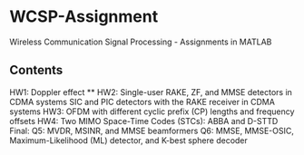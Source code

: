 # WCSP-Assignment
Wireless Communication Signal Processing - Assignments in MATLAB

## Contents

HW1: Doppler effect 
** HW2:
Single-user RAKE, ZF, and MMSE detectors in CDMA systems
SIC and PIC detectors with the RAKE receiver in CDMA systems
HW3: OFDM with different cyclic prefix (CP) lengths and frequency offsets
HW4: Two MIMO Space-Time Codes (STCs): ABBA and D-STTD
Final:
Q5: MVDR, MSINR, and MMSE beamformers
Q6: MMSE, MMSE-OSIC, Maximum-Likelihood (ML) detector, and K-best sphere decoder
